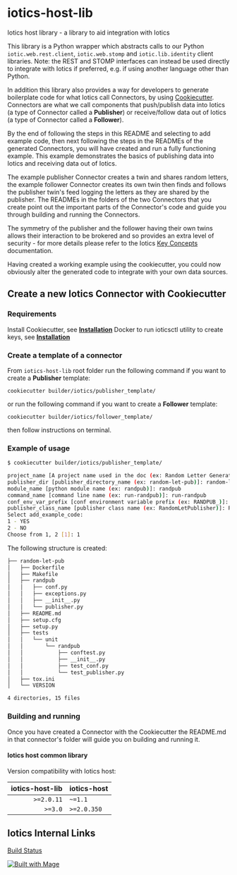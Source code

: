 # iotics-host-lib

Iotics host library - a library to aid integration with Iotics

This library is a Python wrapper which abstracts calls to our Python `iotic.web.rest.client`, `iotic.web.stomp` and `iotic.lib.identity` client libraries. Note: the REST and STOMP interfaces can instead be used directly to integrate with Iotics if preferred, e.g. if using another language other than Python.


In addition this library also provides a way for developers to generate boilerplate code for what Iotics call Connectors, by using [Cookiecutter](https://cookiecutter.readthedocs.io/en/latest/README.html). Connectors are what we call components that push/publish data into Iotics (a type of Connector called a __Publisher__) or receive/follow data out of Iotics (a type of Connector called a __Follower__).

By the end of following the steps in this README and selecting to add example code, then next following the steps in the READMEs of the generated Connectors, you will have created and run a fully functioning example. This example demonstrates the basics of publishing data into Iotics and receiving data out of Iotics.

The example publisher Connector creates a twin and shares random letters, the example follower Connector creates its own twin then finds and follows the publisher twin's feed logging the letters as they are shared by the publisher. The READMEs in the folders of the two Connectors that you create point out the important parts of the Connector's code and guide you through building and running the Connectors.

The symmetry of the publisher and the follower having their own twins allows their interaction to be brokered and so provides an extra level of security - for more details please refer to the Iotics [Key Concepts](https://docs.iotics.com/docs/key-concepts#brokered-interactions) documentation.

Having created a working example using the cookiecutter, you could now obviously alter the generated code to integrate with your own data sources.


## Create a new Iotics Connector with Cookiecutter

### Requirements

Install Cookiecutter, see [__Installation__](https://cookiecutter.readthedocs.io/en/latest/installation.html)
Docker to run ioticsctl utility to create keys, see [__Installation__](https://docs.docker.com/get-docker/)


### Create a template of a connector

From `iotics-host-lib` root folder run the following command if you want to create a __Publisher__ template:

```shell
cookiecutter builder/iotics/publisher_template/
```

or run the following command if you want to create a __Follower__ template:

```shell
cookiecutter builder/iotics/follower_template/
```

then follow instructions on terminal.

### Example of usage

```bash
$ cookiecutter builder/iotics/publisher_template/

project_name [A project name used in the doc (ex: Random Letter Generator)]: Random Letter Generator
publisher_dir [publisher_directory_name (ex: random-let-pub)]: random-let-pub
module_name [python module name (ex: randpub)]: randpub
command_name [command line name (ex: run-randpub)]: run-randpub
conf_env_var_prefix [conf environment variable prefix (ex: RANDPUB_)]: RANDPUB_
publisher_class_name [publisher class name (ex: RandomLetPublisher)]: RandomLetPublisher
Select add_example_code:
1 - YES
2 - NO
Choose from 1, 2 [1]: 1
```
The following structure is created:

```bash
├── random-let-pub
│   ├── Dockerfile
│   ├── Makefile
│   ├── randpub
│   │   ├── conf.py
│   │   ├── exceptions.py
│   │   ├── __init__.py
│   │   └── publisher.py
│   ├── README.md
│   ├── setup.cfg
│   ├── setup.py
│   ├── tests
│   │   └── unit
│   │       └── randpub
│   │           ├── conftest.py
│   │           ├── __init__.py
│   │           ├── test_conf.py
│   │           └── test_publisher.py
│   ├── tox.ini
│   └── VERSION

4 directories, 15 files
```


### Building and running

Once you have created a Connector with the Cookiecutter the README.md in that connector's folder will guide you on building and running it.


#### Iotics host common library
Version compatibility with Iotics host:

| iotics-host-lib | iotics-host |
| ---: | --- |
| `>=2.0.11` | `~=1.1` |
| `>=3.0` | `>=2.0.350` |


## Iotics Internal Links

[Build Status](https://build.cor.corp.iotic/go/pipeline/activity/iotics-host-lib)

[![Built with Mage](https://magefile.org/badge.svg)](https://magefile.org)
